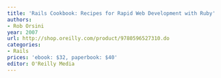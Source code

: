 ```yaml
---
title: 'Rails Cookbook: Recipes for Rapid Web Development with Ruby'
authors:
- Rob Orsini
year: 2007
url: http://shop.oreilly.com/product/9780596527310.do
categories:
- Rails
prices: 'ebook: $32, paperbook: $40'
editor: O'Reilly Media
---
```

